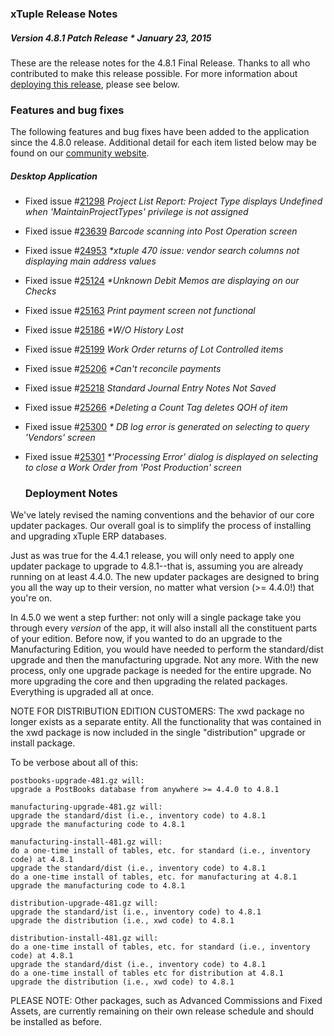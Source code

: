 ### xTuple Release Notes
##### Version 4.8.1 Patch Release * January 23, 2015

These are the release notes for the 4.8.1 Final Release. Thanks to all who contributed to make this release possible.
For more information about [deploying this release](#deployment-notes), please see below.

### Features and bug fixes

The following features and bug fixes have been added to the application since the 4.8.0 release.
Additional detail for each item listed below may be found on our [community website](http://www.xtuple.org).


##### Desktop Application

 - Fixed
   issue #[21298](http://www.xtuple.org/xtincident/view/bugs/21298)
   _Project List Report: Project Type displays Undefined when 'MaintainProjectTypes' privilege is not assigned_
 - Fixed
   issue #[23639](http://www.xtuple.org/xtincident/view/bugs/23639)
   _Barcode scanning into Post Operation screen_
 - Fixed
   issue #[24953](http://www.xtuple.org/xtincident/view/bugs/24953)
   _*xtuple 470 issue: vendor search columns not displaying main address values_
 - Fixed
   issue #[25124](http://www.xtuple.org/xtincident/view/bugs/25124)
   _*Unknown Debit Memos are displaying on our Checks_
 - Fixed
   issue #[25163](http://www.xtuple.org/xtincident/view/bugs/25163)
   _Print payment screen not functional_
 - Fixed
   issue #[25186](http://www.xtuple.org/xtincident/view/bugs/25186)
   _*W/O History Lost_
 - Fixed
   issue #[25199](http://www.xtuple.org/xtincident/view/bugs/25199)
   _Work Order returns of Lot Controlled items_
 - Fixed
   issue #[25206](http://www.xtuple.org/xtincident/view/bugs/25206)
   _*Can't reconcile payments_
 - Fixed
   issue #[25218](http://www.xtuple.org/xtincident/view/bugs/25218)
   _Standard Journal Entry Notes Not Saved_
 - Fixed
   issue #[25266](http://www.xtuple.org/xtincident/view/bugs/25266)
   _*Deleting a Count Tag deletes QOH of item_
 - Fixed
   issue #[25300](http://www.xtuple.org/xtincident/view/bugs/25300)
   _* DB log error is generated on selecting to query 'Vendors' screen_
 - Fixed
   issue #[25301](http://www.xtuple.org/xtincident/view/bugs/25301)
   _*'Processing Error' dialog is displayed on selecting to close a Work Order from 'Post Production' screen_

   ### Deployment Notes

We've lately revised the
naming conventions and the behavior of our core updater packages.
Our overall goal is to simplify the process of installing and
upgrading xTuple ERP databases.

Just as was true for the 4.4.1 release, you will only need to apply
one updater package to upgrade to 4.8.1--that is, assuming you are
already running on at least 4.4.0. The new updater packages are
designed to bring you all the way up to their version, no matter
what version (>= 4.4.0!) that you're on.

In 4.5.0 we went a step further: not only will a single package take
you through every *version* of the app, it will also install all the
constituent parts of your edition. Before now, if you wanted to do an
upgrade to the Manufacturing Edition, you would have needed to perform
the standard/dist upgrade and then the manufacturing upgrade. Not any
more. With the new process, only one upgrade package is needed for the
entire upgrade. No more upgrading the core and then upgrading the
related packages. Everything is upgraded all at once.

NOTE FOR DISTRIBUTION EDITION CUSTOMERS: The xwd package no longer
exists as a separate entity. All the functionality that was contained
in the xwd package is now included in the single "distribution" upgrade
or install package.

To be verbose about all of this:

    postbooks-upgrade-481.gz will:
    upgrade a PostBooks database from anywhere >= 4.4.0 to 4.8.1

    manufacturing-upgrade-481.gz will:
    upgrade the standard/dist (i.e., inventory code) to 4.8.1
    upgrade the manufacturing code to 4.8.1

    manufacturing-install-481.gz will:
    do a one-time install of tables, etc. for standard (i.e., inventory code) at 4.8.1
    upgrade the standard/dist (i.e., inventory code) to 4.8.1
    do a one-time install of tables, etc. for manufacturing at 4.8.1
    upgrade the manufacturing code to 4.8.1

    distribution-upgrade-481.gz will:
    upgrade the standard/ist (i.e., inventory code) to 4.8.1
    upgrade the distribution (i.e., xwd code) to 4.8.1

    distribution-install-481.gz will:
    do a one-time install of tables, etc. for standard (i.e., inventory code) at 4.8.1
    upgrade the standard/dist (i.e., inventory code) to 4.8.1
    do a one-time install of tables etc for distribution at 4.8.1
    upgrade the distribution (i.e., xwd code) to 4.8.1

PLEASE NOTE: Other packages, such as Advanced Commissions and Fixed
Assets, are currently remaining on their own release schedule and should
be installed as before.
